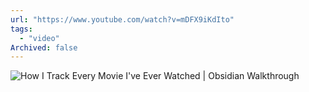 ```yaml
---
url: "https://www.youtube.com/watch?v=mDFX9iKdIto"
tags:
  - "video"
Archived: false
---
```

![How I Track Every Movie I've Ever Watched | Obsidian Walkthrough](https://www.youtube.com/watch?v=mDFX9iKdIto)
